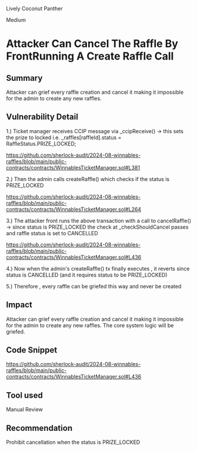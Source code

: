 Lively Coconut Panther

Medium

# Attacker Can Cancel The Raffle By FrontRunning A Create Raffle Call

## Summary

Attacker can grief every raffle creation and cancel it making it impossible for the admin to create any new raffles.

## Vulnerability Detail

1.) Ticket manager receives  CCIP message via _ccipReceive() -> this sets the prize to locked i.e. _raffles[raffleId].status = RaffleStatus.PRIZE_LOCKED;

https://github.com/sherlock-audit/2024-08-winnables-raffles/blob/main/public-contracts/contracts/WinnablesTicketManager.sol#L381

2.) Then the admin calls createRaffle() which checks if the status is PRIZE_LOCKED

https://github.com/sherlock-audit/2024-08-winnables-raffles/blob/main/public-contracts/contracts/WinnablesTicketManager.sol#L264

3.) The attacker front runs the above transaction with a call to cancelRaffle() -> since status is PRIZE_LOCKED the check at _checkShouldCancel passes 
and raffle status is set to CANCELLED

https://github.com/sherlock-audit/2024-08-winnables-raffles/blob/main/public-contracts/contracts/WinnablesTicketManager.sol#L436

4.) Now when the admin's createRaffle() tx finally executes , it reverts since status is CANCELLED (and it requires status to be PRIZE_LOCKED)

5.) Therefore , every raffle can be griefed this way and never be created

## Impact

Attacker can grief every raffle creation and cancel it making it impossible for the admin to create any new raffles.
The core system logic will be griefed.

## Code Snippet

https://github.com/sherlock-audit/2024-08-winnables-raffles/blob/main/public-contracts/contracts/WinnablesTicketManager.sol#L436

## Tool used

Manual Review

## Recommendation

Prohibit cancellation when the status is PRIZE_LOCKED